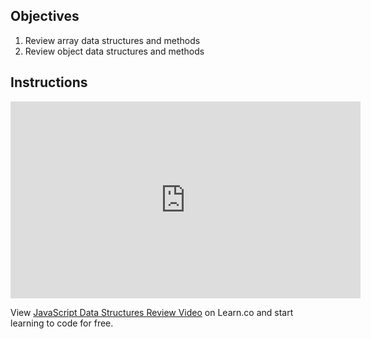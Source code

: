 ## Objectives

1. Review array data structures and methods
2. Review object data structures and methods

## Instructions

<iframe width="560" height="315" src="https://www.youtube-nocookie.com/embed/ayC-U6p4NSk" frameborder="0" allow="accelerometer; autoplay; encrypted-media; gyroscope; picture-in-picture" allowfullscreen></iframe>
<p class='util--hide'>View <a href='https://learn.co/lessons/javascript-data-structures-review-video'>JavaScript Data Structures Review Video</a> on Learn.co and start learning to code for free.</p>
